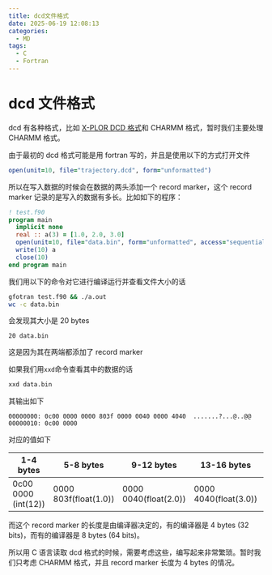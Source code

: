 ```yaml
---
title: dcd文件格式
date: 2025-06-19 12:08:13
categories:
  - MD
tags:
  - C
  - Fortran
---
```


# dcd 文件格式

dcd 有各种格式，比如 [X-PLOR DCD 格式](https://www.ks.uiuc.edu/Research/vmd/plugins/molfile/dcdplugin.html)和 CHARMM 格式，暂时我们主要处理 CHARMM 格式。

由于最初的 dcd 格式可能是用 fortran 写的，并且是使用以下的方式打开文件

```fortran
open(unit=10, file="trajectory.dcd", form="unformatted")
```

<!--more-->

所以在写入数据的时候会在数据的两头添加一个 record marker，这个 record marker 记录的是写入的数据有多长。比如如下的程序：

```fortran
! test.f90
program main
  implicit none
  real :: a(3) = [1.0, 2.0, 3.0]
  open(unit=10, file="data.bin", form="unformatted", access="sequential")
  write(10) a
  close(10)
end program main
```

我们用以下的命令对它进行编译运行并查看文件大小的话

```bash
gfotran test.f90 && ./a.out
wc -c data.bin
```

会发现其大小是 20 bytes

```raw
20 data.bin
```

这是因为其在两端都添加了 record marker

如果我们用`xxd`命令查看其中的数据的话

```bash
xxd data.bin
```

其输出如下

```raw
00000000: 0c00 0000 0000 803f 0000 0040 0000 4040  .......?...@..@@
00000010: 0c00 0000
```

对应的值如下

| 1-4 bytes           | 5-8 bytes             | 9-12 bytes            | 13-16 bytes           | 17-20 bytes        |
| ------------------- | --------------------- | --------------------- | --------------------- | ------------------ |
| 0c00 0000 (int(12)) | 0000 803f(float(1.0)) | 0000 0040(float(2.0)) | 0000 4040(float(3.0)) | 0c00 0000(int(12)) |

而这个 record marker 的长度是由编译器决定的，有的编译器是 4 bytes (32 bits)，而有的编译器是 8 bytes (64 bits)。

所以用 C 语言读取 dcd 格式的时候，需要考虑这些，编写起来非常繁琐。暂时我们只考虑 CHARMM 格式，并且 record marker 长度为 4 bytes 的情况。
